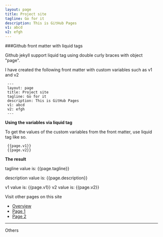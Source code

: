 ```yaml
---
layout: page
title: Project site
tagline: Go for it 
description: This is GitHub Pages
v1: abcd
v2: efgh
---
```


###Github front matter with liquid tags

Github jekyll support liquid tag using double curly braces with object "page".

I have created the following front matter with custom variables such as v1 and v2

```
 ---
 layout: page
 title: Project site
 tagline: Go for it 
 description: This is GitHub Pages
 v1: abcd
 v2: efgh
 ---
 ```

**Using the variables via liquid tag**

To get the values of the custom variables from the front matter, use liquid tag like so. 

``` 
 {{page.v1}}
 {{page.v2}}
```


**The result**

tagline value is: {{page.tagline}}

description value is: {{page.description}}

v1 value is: {{page.v1}}
v2 value is: {{page.v2}}


Visit other pages on this site

- [Overview](pages/overview.html)
- [Page 1](pages/page1.html)
- [Page 2](pages/page2.html)


---

Others


